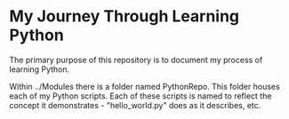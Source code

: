 # My Journey Through Learning Python
The primary purpose of this repository is to document my process of learning Python. 

Within ../Modules there is a folder named PythonRepo. This folder houses each of my Python scripts. 
Each of these scripts is named to reflect the concept it demonstrates - "hello_world.py" does as it describes, etc.


